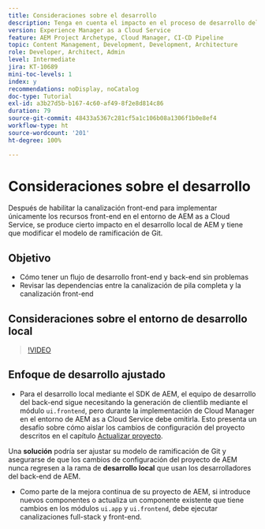 ```yaml
---
title: Consideraciones sobre el desarrollo
description: Tenga en cuenta el impacto en el proceso de desarrollo del front-end y del back-end una vez que habilite la canalización front-end.
version: Experience Manager as a Cloud Service
feature: AEM Project Archetype, Cloud Manager, CI-CD Pipeline
topic: Content Management, Development, Development, Architecture
role: Developer, Architect, Admin
level: Intermediate
jira: KT-10689
mini-toc-levels: 1
index: y
recommendations: noDisplay, noCatalog
doc-type: Tutorial
exl-id: a3b27d5b-b167-4c60-af49-8f2e8d814c86
duration: 79
source-git-commit: 48433a5367c281cf5a1c106b08a1306f1b0e8ef4
workflow-type: ht
source-wordcount: '201'
ht-degree: 100%

---
```


# Consideraciones sobre el desarrollo

Después de habilitar la canalización front-end para implementar únicamente los recursos front-end en el entorno de AEM as a Cloud Service, se produce cierto impacto en el desarrollo local de AEM y tiene que modificar el modelo de ramificación de Git.

## Objetivo

* Cómo tener un flujo de desarrollo front-end y back-end sin problemas
* Revisar las dependencias entre la canalización de pila completa y la canalización front-end


## Consideraciones sobre el entorno de desarrollo local

>[!VIDEO](https://video.tv.adobe.com/v/3409421?quality=12&learn=on)


## Enfoque de desarrollo ajustado

* Para el desarrollo local mediante el SDK de AEM, el equipo de desarrollo del back-end sigue necesitando la generación de clientlib mediante el módulo `ui.frontend`, pero durante la implementación de Cloud Manager en el entorno de AEM as a Cloud Service debe omitirla. Esto presenta un desafío sobre cómo aislar los cambios de configuración del proyecto descritos en el capítulo [Actualizar proyecto](update-project.md).

Una __solución__ podría ser ajustar su modelo de ramificación de Git y asegurarse de que los cambios de configuración del proyecto de AEM nunca regresen a la rama de __desarrollo local__ que usan los desarrolladores del back-end de AEM.


* Como parte de la mejora continua de su proyecto de AEM, si introduce nuevos componentes o actualiza un componente existente que tiene cambios en los módulos `ui.app` y `ui.frontend`, debe ejecutar canalizaciones full-stack y front-end.
